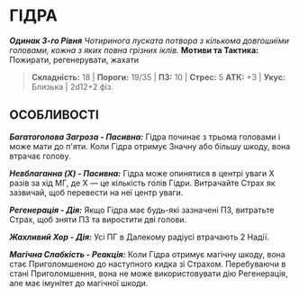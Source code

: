 ﻿# ГІДРА

***Одинак 3-го Рівня*** 
*Чотиринога луската потвора з кількома довгошиїми головами, кожна з яких повна грізних іклів.*
**Мотиви та Тактика:** Пожирати, регенерувати, жахати

> **Складність:** 18 | **Пороги:** 19/35 | **ПЗ:** 10 | **Стрес:** 5
> **АТК:** +3 | **Укус:** Близька | 2d12+2 фіз.

## ОСОБЛИВОСТІ

***Багатоголова Загроза - Пасивна:*** Гідра починає з трьома головами і може мати до п'яти. Коли Гідра отримує Значну або більшу шкоду, вона втрачає голову.

***Невблаганна (X) - Пасивна:*** Гідра може опинятися в центрі уваги X разів за хід МГ, де X — це кількість голів Гідри. Витрачайте Страх як зазвичай, щоб перевести на неї центр уваги.

***Регенерація - Дія:*** Якщо Гідра має будь-які зазначені ПЗ, витратьте Страх, щоб зняти ПЗ та виростити дві голови.

***Жахливий Хор - Дія:*** Усі ПГ в Далекому радіусі втрачають 2 Надії.

***Магічна Слабкість - Реакція:*** Коли Гідра отримує магічну шкоду, вона стає Приголомшеною до наступного кидка зі Страхом. Перебуваючи в стані Приголомшення, вона не може використовувати дію Регенерація, але має імунітет до магічної шкоди.